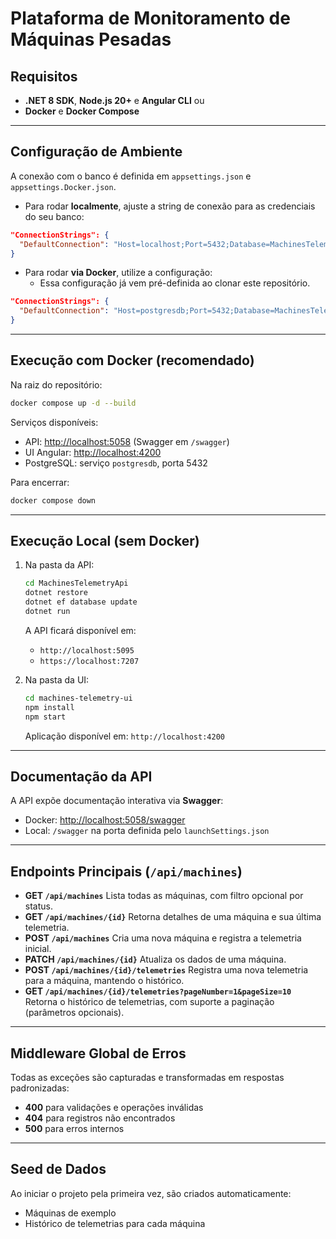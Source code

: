 # Plataforma de Monitoramento de Máquinas Pesadas

## Requisitos

* **.NET 8 SDK**, **Node.js 20+** e **Angular CLI**
  ou
* **Docker** e **Docker Compose**

---

## Configuração de Ambiente

A conexão com o banco é definida em `appsettings.json` e `appsettings.Docker.json`.

* Para rodar **localmente**, ajuste a string de conexão para as credenciais do seu banco:

```json
"ConnectionStrings": {
  "DefaultConnection": "Host=localhost;Port=5432;Database=MachinesTelemetry;Username=postgres;Password=root"
}
```

* Para rodar **via Docker**, utilize a configuração:
  - Essa configuração já vem pré-definida ao clonar este repositório.

```json
"ConnectionStrings": {
  "DefaultConnection": "Host=postgresdb;Port=5432;Database=MachinesTelemetry;Username=postgres;Password=root"
}
```

---

## Execução com Docker (recomendado)

Na raiz do repositório:

```bash
docker compose up -d --build
```

Serviços disponíveis:

* API: [http://localhost:5058](http://localhost:5058) (Swagger em `/swagger`)
* UI Angular: [http://localhost:4200](http://localhost:4200)
* PostgreSQL: serviço `postgresdb`, porta 5432

Para encerrar:

```bash
docker compose down
```

---

## Execução Local (sem Docker)

1. Na pasta da API:

   ```bash
   cd MachinesTelemetryApi
   dotnet restore
   dotnet ef database update
   dotnet run
   ```

   A API ficará disponível em:

   * `http://localhost:5095`
   * `https://localhost:7207`

2. Na pasta da UI:

   ```bash
   cd machines-telemetry-ui
   npm install
   npm start
   ```

   Aplicação disponível em: `http://localhost:4200`

---

## Documentação da API

A API expõe documentação interativa via **Swagger**:

* Docker: [http://localhost:5058/swagger](http://localhost:5058/swagger)
* Local: `/swagger` na porta definida pelo `launchSettings.json`

---

## Endpoints Principais (`/api/machines`)

* **GET `/api/machines`**
  Lista todas as máquinas, com filtro opcional por status.
* **GET `/api/machines/{id}`**
  Retorna detalhes de uma máquina e sua última telemetria.
* **POST `/api/machines`**
  Cria uma nova máquina e registra a telemetria inicial.
* **PATCH `/api/machines/{id}`**
  Atualiza os dados de uma máquina.
* **POST `/api/machines/{id}/telemetries`**
  Registra uma nova telemetria para a máquina, mantendo o histórico.
* **GET `/api/machines/{id}/telemetries?pageNumber=1&pageSize=10`**
  Retorna o histórico de telemetrias, com suporte a paginação (parâmetros opcionais).

---

## Middleware Global de Erros

Todas as exceções são capturadas e transformadas em respostas padronizadas:

* **400** para validações e operações inválidas
* **404** para registros não encontrados
* **500** para erros internos

---

## Seed de Dados

Ao iniciar o projeto pela primeira vez, são criados automaticamente:

* Máquinas de exemplo
* Histórico de telemetrias para cada máquina

